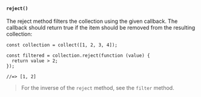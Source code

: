 #### ``reject()``
The reject method filters the collection using the given callback. The callback should return true if the item should be removed from the resulting collection:
	
	const collection = collect([1, 2, 3, 4]);
	
	const filtered = collection.reject(function (value) {
	  return value > 2;
	});
	
	//=> [1, 2]
	

> For the inverse of the ``reject`` method, see the ``filter`` method.